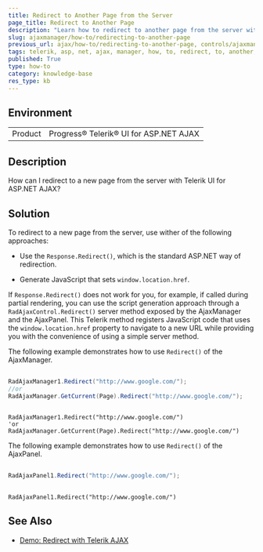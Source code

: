 ```yaml
---
title: Redirect to Another Page from the Server 
page_title: Redirect to Another Page
description: "Learn how to redirect to another page from the server with Telerik UI for ASP.NET AJAX."
slug: ajaxmanager/how-to/redirecting-to-another-page
previous_url: ajax/how-to/redirecting-to-another-page, controls/ajaxmanager/how-to/redirecting-to-another-page
tags: telerik, asp, net, ajax, manager, how, to, redirect, to, another, page
published: True
type: how-to
category: knowledge-base
res_type: kb
---
```


## Environment

<table>
	<tbody>
		<tr>
			<td>Product</td>
			<td>Progress® Telerik® UI for ASP.NET AJAX</td>
		</tr>
	</tbody>
</table>

## Description

How can I redirect to a new page from the server with Telerik UI for ASP.NET AJAX? 

## Solution

To redirect to a new page from the server, use wither of the following approaches:

* Use the `Response.Redirect()`, which is the standard ASP.NET way of redirection.

* Generate JavaScript that sets `window.location.href`.

If `Response.Redirect()` does not work for you, for example, if called during partial rendering, you can use the script generation approach through a `RadAjaxControl.Redirect()` server method exposed by the AjaxManager and the AjaxPanel. This Telerik method registers JavaScript code that uses the `window.location.href` property to navigate to a new URL while providing you with the convenience of using a simple server method.

The following example demonstrates how to use `Redirect()` of the AjaxManager.


````C#
	
RadAjaxManager1.Redirect("http://www.google.com/");
//or
RadAjaxManager.GetCurrent(Page).Redirect("http://www.google.com/");
	
````
````VB
RadAjaxManager1.Redirect("http://www.google.com/")
'or
RadAjaxManager.GetCurrent(Page).Redirect("http://www.google.com/")
````


The following example demonstrates how to use `Redirect()` of the AjaxPanel.


````C#
	
RadAjaxPanel1.Redirect("http://www.google.com/");
	        
````
````VB
RadAjaxPanel1.Redirect("http://www.google.com/")
````


## See Also

* [Demo: Redirect with Telerik AJAX](https://demos.telerik.com/aspnet-ajax/Ajax/Examples/Common/Redirect/DefaultCS.aspx)
